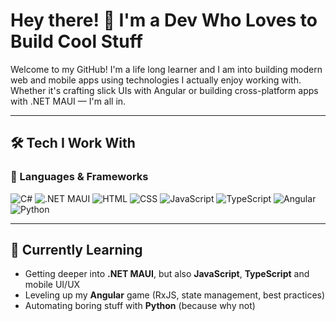 # Hey there! 👋 I'm a Dev Who Loves to Build Cool Stuff

Welcome to my GitHub! I'm a life long learner and I am into building modern web and mobile apps using technologies I actually enjoy working with. Whether it's crafting slick UIs with Angular or building cross-platform apps with .NET MAUI — I'm all in.

---

## 🛠️ Tech I Work With

### 🧠 Languages & Frameworks
![C#](https://img.shields.io/badge/C%23-239120?style=for-the-badge&logo=c-sharp&logoColor=white)
![.NET MAUI](https://img.shields.io/badge/.NET_MAUI-512BD4?style=for-the-badge&logo=dotnet&logoColor=white)
![HTML](https://img.shields.io/badge/HTML-E34F26?style=for-the-badge&logo=html5&logoColor=white)
![CSS](https://img.shields.io/badge/CSS-1572B6?style=for-the-badge&logo=css3&logoColor=white)
![JavaScript](https://img.shields.io/badge/JavaScript-F7DF1E?style=for-the-badge&logo=javascript&logoColor=black)
![TypeScript](https://img.shields.io/badge/TypeScript-3178C6?style=for-the-badge&logo=typescript&logoColor=white)
![Angular](https://img.shields.io/badge/Angular-DD0031?style=for-the-badge&logo=angular&logoColor=white)
![Python](https://img.shields.io/badge/Python-3776AB?style=for-the-badge&logo=python&logoColor=white)

---

## 🌱 Currently Learning

- Getting deeper into **.NET MAUI**, but also **JavaScript**, **TypeScript** and mobile UI/UX  
- Leveling up my **Angular** game (RxJS, state management, best practices)  
- Automating boring stuff with **Python** (because why not)
